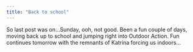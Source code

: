 ```yaml
---
title: "Back to school"
---
```

So last post was on...Sunday, ooh, not good. Been a fun couple of days, moving
back up to school and jumping right into Outdoor Action. Fun continues
tomorrow with the remnants of Katrina forcing us indoors...

